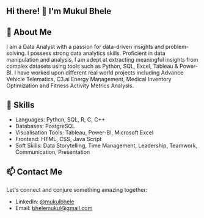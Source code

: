 ## Hi there! 👋 I'm Mukul Bhele
## 🚀 About Me
I am a Data Analyst with a passion for data-driven insights and problem-solving. I possess strong data analytics skills. Proficient in data manipulation and analysis, I am adept at extracting meaningful insights from complex datasets using tools such as Python, SQL, Excel, Tableau & Power-BI. I have worked upon different real world projects including Advance Vehicle Telematics, C3.ai Energy Management, Medical Inventory Optimization and Fitness Activity Metrics Analysis.

## 💼 Skills

 - Languages: Python, SQL, R, C, C++
 - Databases: PostgreSQL
 - Visualisation Tools: Tableau, Power-BI, Microsoft Excel
 - Frontend: HTML, CSS, Java Script
 - Soft Skills: Data Storytelling, Time Management, Leadership, Teamwork, Communication, Presentation

## 📫 Contact Me
Let's connect and conjure something amazing together:
- LinkedIn: [@mukulbhele](https://www.linkedin.com/in/mukulbhele/)
- Email: [bhelemukul@gmail.com](mailto:bhelemukul@gmail.com)

